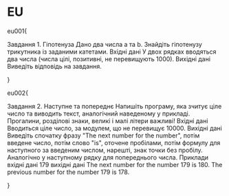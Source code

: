 # EU

eu001{

Завдання 1. Гіпотенуза
Дано два числа a та b. Знайдіть гіпотенузу трикутника із заданими катетами.
Вхідні дані
У двох рядках вводяться два числа (числа цілі, позитивні, не перевищують 1000).
Вихідні дані
Виведіть відповідь на завдання.

}




eu002{

Завдання 2. Наступне та попереднє
Напишіть програму, яка зчитує ціле число та виводить текст, аналогічний наведеному у
прикладі. Прогалини, розділові знаки, великі і малі літери важливі!
Вхідні дані
Вводиться ціле число, за модулем, що не перевищує 10000.
Вихідні дані
Виведіть спочатку фразу "The next number for the number", потім введене число, потім
слово "is", оточене пробілами, потім формулу для наступного за введеним числом,
нарешті, знак точки без пробілу. Аналогічно у наступному рядку для попереднього числа.
Приклади
вхідні дані
179
вихідні дані
The next number for the number 179 is 180.
The previous number for the number 179 is 178.




}

